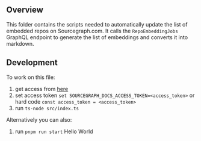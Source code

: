 ## Overview

This folder contains the scripts needed to automatically update the list of embedded repos on Sourcegraph.com. It calls the `RepoEmbeddingJobs` GraphQL endpoint to generate the list of embeddings and converts it into markdown.

## Development

To work on this file:

1. get access from [here](https://start.1password.com/open/i?a=HEDEDSLHPBFGRBTKAKJWE23XX4&v=dnrhbauihkhjs5ag6vszsme45a&i=za6swt25wax766z6pe7wpczxxe&h=team-sourcegraph.1password.com)
2. set access token `set SOURCEGRAPH_DOCS_ACCESS_TOKEN=<access_token>` or hard code
   `const access_token = <access_token>`
3. run `ts-node src/index.ts`

Alternatively you can also:

1. run `pnpm run start`
Hello World
